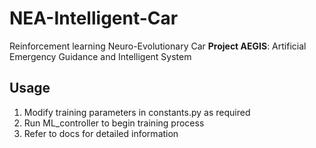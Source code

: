 # NEA-Intelligent-Car

Reinforcement learning Neuro-Evolutionary Car
**Project AEGIS**: Artificial Emergency Guidance and Intelligent System

## Usage
1. Modify training parameters in constants.py as required
1. Run ML_controller to begin training process
1. Refer to docs for detailed information


